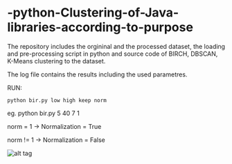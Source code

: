 # -python-Clustering-of-Java-libraries-according-to-purpose

The repository includes the orgininal and the processed dataset, the loading and pre-processing script in python and source code of BIRCH, DBSCAN, K-Means clustering to the dataset.

The log file contains the results including the used parametres.

RUN:
```
python bir.py low high keep norm 
```
eg. python bir.py 5 40 7 1

norm = 1 -> Normalization = True

norm != 1 -> Normalization = False

![alt tag](https://github.com/jthois/-python-Clustering-of-Java-libraries-according-to-purpose/blob/master/low4high40keep10norma1.png)
